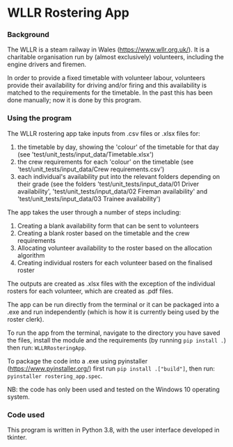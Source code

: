 # WLLR Rostering App

### Background

The WLLR is a steam railway in Wales (https://www.wllr.org.uk/). It is a charitable organisation run by (almost exclusively) volunteers, including the engine drivers and firemen.

In order to provide a fixed timetable with volunteer labour, volunteers provide their availability for driving and/or firing and this availability is matched to the requirements for the timetable. In the past this has been done manually; now it is done by this program.

### Using the program

The WLLR rostering app take inputs from .csv files or .xlsx files for:
1. the timetable by day, showing the 'colour' of the timetable for that day (see 'test/unit_tests/input_data/Timetable.xlsx')
2. the crew requirements for each 'colour' on the timetable (see 'test/unit_tests/input_data/Crew requirements.csv')
3. each individual's availability put into the relevant folders depending on their grade (see the folders 'test/unit_tests/input_data/01 Driver availability', 'test/unit_tests/input_data/02 Fireman availability' and 'test/unit_tests/input_data/03 Trainee availability')

The app takes the user through a number of steps including:
1. Creating a blank availability form that can be sent to volunteers
2. Creating a blank roster based on the timetable and the crew requirements
3. Allocating volunteer availability to the roster based on the allocation algorithm
4. Creating individual rosters for each volunteer based on the finalised roster

The outputs are created as .xlsx files with the exception of the individual rosters for each volunteer, which are created as .pdf files.

The app can be run directly from the terminal or it can be packaged into a .exe and run independently (which is how it is currently being used by the roster clerk).

To run the app from the terminal, navigate to the directory you have saved the files, install the module and the requirements (by running `pip install .`) then run: `WLLRRosteringApp`.

To package the code into a .exe using pyinstaller (https://www.pyinstaller.org/) first run `pip install .["build"]`, then run: `pyinstaller rostering_app.spec`.

NB: the code has only been used and tested on the Windows 10 operating system.

### Code used

This program is written in Python 3.8, with the user interface developed in tkinter.
